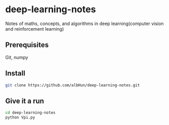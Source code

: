 # deep-learning-notes
Notes of maths, concepts, and algorithms in deep learning(computer vision and reinforcement learning)

## Prerequisites
Git, numpy

## Install
```bash
git clone https://github.com/albHun/deep-learning-notes.git
```

## Give it a run
```bash
cd deep-learning-notes
python Vpi.py
```